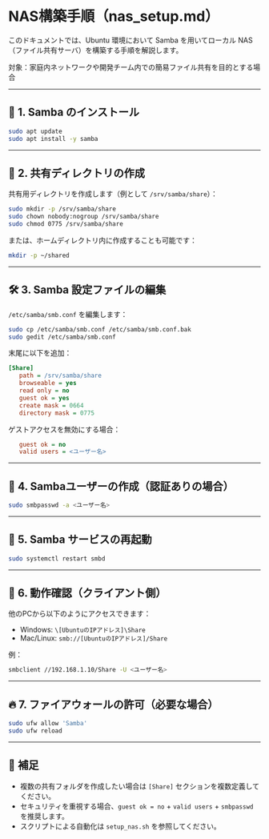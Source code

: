 # NAS構築手順（nas_setup.md）

このドキュメントでは、Ubuntu 環境において Samba を用いてローカル NAS（ファイル共有サーバ）を構築する手順を解説します。

対象：家庭内ネットワークや開発チーム内での簡易ファイル共有を目的とする場合

---

## 🔧 1. Samba のインストール

```bash
sudo apt update
sudo apt install -y samba
```

---

## 📂 2. 共有ディレクトリの作成

共有用ディレクトリを作成します（例として `/srv/samba/share`）：

```bash
sudo mkdir -p /srv/samba/share
sudo chown nobody:nogroup /srv/samba/share
sudo chmod 0775 /srv/samba/share
```

または、ホームディレクトリ内に作成することも可能です：

```bash
mkdir -p ~/shared
```

---

## 🛠 3. Samba 設定ファイルの編集

`/etc/samba/smb.conf` を編集します：

```bash
sudo cp /etc/samba/smb.conf /etc/samba/smb.conf.bak
sudo gedit /etc/samba/smb.conf
```

末尾に以下を追加：

```ini
[Share]
   path = /srv/samba/share
   browseable = yes
   read only = no
   guest ok = yes
   create mask = 0664
   directory mask = 0775
```

ゲストアクセスを無効にする場合：

```ini
   guest ok = no
   valid users = <ユーザー名>
```

---

## 👤 4. Sambaユーザーの作成（認証ありの場合）

```bash
sudo smbpasswd -a <ユーザー名>
```

---

## 🔁 5. Samba サービスの再起動

```bash
sudo systemctl restart smbd
```

---

## 🧪 6. 動作確認（クライアント側）

他のPCから以下のようにアクセスできます：

- Windows: `\[UbuntuのIPアドレス]\Share`
- Mac/Linux: `smb://[UbuntuのIPアドレス]/Share`

例：

```bash
smbclient //192.168.1.10/Share -U <ユーザー名>
```

---

## 🔥 7. ファイアウォールの許可（必要な場合）

```bash
sudo ufw allow 'Samba'
sudo ufw reload
```

---

## 📎 補足

- 複数の共有フォルダを作成したい場合は `[Share]` セクションを複数定義してください。
- セキュリティを重視する場合、`guest ok = no` + `valid users` + `smbpasswd` を推奨します。
- スクリプトによる自動化は `setup_nas.sh` を参照してください。
